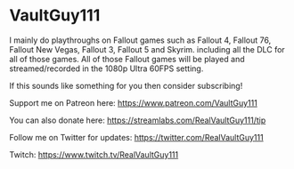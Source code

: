 # VaultGuy111

I mainly do playthroughs on Fallout games such as Fallout 4, Fallout 76, Fallout New Vegas, Fallout 3, Fallout 5 and Skyrim. including all the DLC for all of those games. All of those Fallout games will be played and streamed/recorded in the 1080p Ultra 60FPS setting.

If this sounds like something for you then consider subscribing!

Support me on Patreon here:
https://www.patreon.com/VaultGuy111

You can also donate here:
https://streamlabs.com/RealVaultGuy111/tip

Follow me on Twitter for updates:
https://twitter.com/RealVaultGuy111

Twitch:
https://www.twitch.tv/RealVaultGuy111
